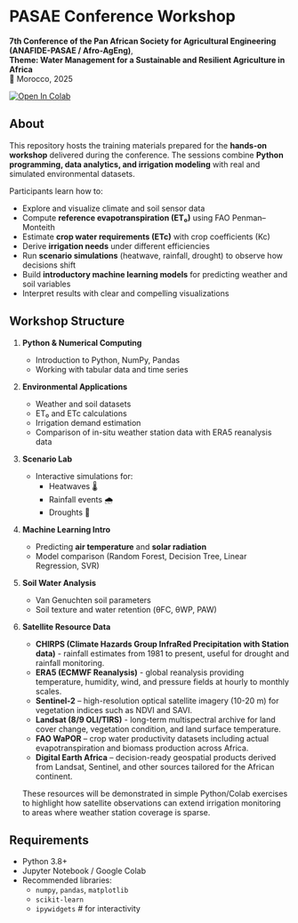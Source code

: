 # PASAE Conference Workshop

**7th Conference of the Pan African Society for Agricultural Engineering (ANAFIDE-PASAE / Afro-AgEng)**,  
**Theme: Water Management for a Sustainable and Resilient Agriculture in Africa**  
📍 Morocco, 2025

[![Open In Colab](https://colab.research.google.com/assets/colab-badge.svg)](https://colab.research.google.com/github/PatChizzy/Workshop/blob/master/eto_etc_python.ipynb)

## About

This repository hosts the training materials prepared for the **hands-on workshop** delivered during the conference. The sessions combine **Python programming, data analytics, and irrigation modeling** with real and simulated environmental datasets.

Participants learn how to:
- Explore and visualize climate and soil sensor data
- Compute **reference evapotranspiration (ET₀)** using FAO Penman–Monteith
- Estimate **crop water requirements (ETc)** with crop coefficients (Kc)
- Derive **irrigation needs** under different efficiencies
- Run **scenario simulations** (heatwave, rainfall, drought) to observe how decisions shift
- Build **introductory machine learning models** for predicting weather and soil variables
- Interpret results with clear and compelling visualizations


## Workshop Structure

1. **Python & Numerical Computing**
   - Introduction to Python, NumPy, Pandas
   - Working with tabular data and time series

2. **Environmental Applications**
   - Weather and soil datasets
   - ET₀ and ETc calculations
   - Irrigation demand estimation
   - Comparison of in-situ weather station data with ERA5 reanalysis data  

3. **Scenario Lab**
   - Interactive simulations for:
     - Heatwaves 🌡️  
     - Rainfall events 🌧️  
     - Droughts 🌵  

4. **Machine Learning Intro**
   - Predicting **air temperature** and **solar radiation**
   - Model comparison (Random Forest, Decision Tree, Linear Regression, SVR)

5. **Soil Water Analysis**
   - Van Genuchten soil parameters
   - Soil texture and water retention (θFC, θWP, PAW)
  
6. **Satellite Resource Data**  
   - **CHIRPS (Climate Hazards Group InfraRed Precipitation with Station data)** - rainfall estimates from 1981 to present, useful for drought and rainfall monitoring.  
   - **ERA5 (ECMWF Reanalysis)** - global reanalysis providing temperature, humidity, wind, and pressure fields at hourly to monthly scales.  
   - **Sentinel-2** – high-resolution optical satellite imagery (10-20 m) for vegetation indices such as NDVI and SAVI.  
   - **Landsat (8/9 OLI/TIRS)** - long-term multispectral archive for land cover change, vegetation condition, and land surface temperature.  
   - **FAO WaPOR** – crop water productivity datasets including actual evapotranspiration and biomass production across Africa.  
   - **Digital Earth Africa** – decision-ready geospatial products derived from Landsat, Sentinel, and other sources tailored for the African continent.  

   These resources will be demonstrated in simple Python/Colab exercises to highlight how satellite observations can extend irrigation monitoring to areas where weather station coverage is sparse.  


## Requirements

- Python 3.8+
- Jupyter Notebook / Google Colab
- Recommended libraries:
  - `numpy`, `pandas`, `matplotlib`
  - `scikit-learn`
  - `ipywidgets` # for interactivity
